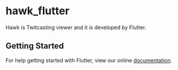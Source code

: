 # hawk_flutter

Hawk is Twitcasting viewer and it is developed by Flutter.

## Getting Started

For help getting started with Flutter, view our online
[documentation](https://flutter.io/).
